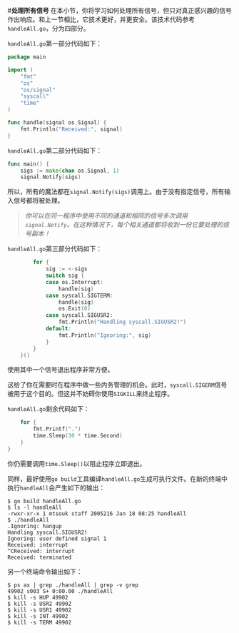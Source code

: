 #**处理所有信号**
在本小节，你将学习如何处理所有信号，但只对真正感兴趣的信号作出响应。和上一节相比，它技术更好，并更安全。该技术代码参考`handleAll.go`，分为四部分。

`handleAll.go`第一部分代码如下：
```go
package main

import (
	"fmt"
	"os"
	"os/signal"
	"syscall"
	"time"
)

func handle(signal os.Signal) {
	fmt.Println("Received:", signal)
}
```
`handleAll.go`第二部分代码如下：
```go
func main() {
	sigs := make(chan os.Signal, 1)
	signal.Notify(sigs)
```
所以，所有的魔法都在`signal.Notify(sigs)`调用上。由于没有指定信号，所有输入信号都将被处理。
>*你可以在同一程序中使用不同的通道和相同的信号多次调用`signal.Notify`。在这种情况下，每个相关通道都将收到一份它要处理的信号副本！*

`handleAll.go`第三部分代码如下：

```go
		for {
			sig := <-sigs
			switch sig {
			case os.Interrupt:
				handle(sig)
			case syscall.SIGTERM:
				handle(sig)
				os.Exit(0)
			case syscall.SIGUSR2:
				fmt.Println("Handling syscall.SIGUSR2!")
			default:
				fmt.Println("Ignoring:", sig)
			}
		}
	}()
```

使用其中一个信号退出程序非常方便。

这给了你在需要时在程序中做一些内务管理的机会。此时，`syscall.SIGERM`信号被用于这个目的。但这并不妨碍你使用`SIGKILL`来终止程序。

`handleAll.go`剩余代码如下：

```go
	for {
		fmt.Printf(".")
		time.Sleep(30 * time.Second)
	}
}
```

你仍需要调用`time.Sleep()`以阻止程序立即退出。



同样，最好使用`go build`工具编译`handleAll.go`生成可执行文件。在新的终端中执行`handleAll`会产生如下的输出：

```shell
$ go build handleAll.go
$ ls -l handleAll
-rwxr-xr-x 1 mtsouk staff 2005216 Jan 18 08:25 handleAll
$ ./handleAll
.Ignoring: hangup
Handling syscall.SIGUSR2!
Ignoring: user defined signal 1
Received: interrupt
^CReceived: interrupt
Received: terminated
```

另一个终端命令输出如下：

```shell
$ ps ax | grep ./handleAll | grep -v grep
49902 s003 S+ 0:00.00 ./handleAll
$ kill -s HUP 49902
$ kill -s USR2 49902
$ kill -s USR1 49902
$ kill -s INT 49902
$ kill -s TERM 49902
```



